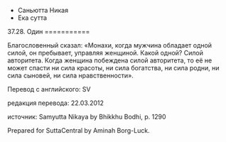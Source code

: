 









* Саньютта Никая
* Ека сутта


37\.28\. Один
\=\=\=\=\=\=\=\=\=\=\=



Благословенный сказал: «Монахи, когда мужчина обладает одной силой, он пребывает, управляя женщиной\. Какой одной? Силой авторитета\. Когда женщина побеждена силой авторитета, то её не может спасти ни сила красоты, ни сила богатства, ни сила родни, ни сила сыновей, ни сила нравственности»\.



Перевод с английского: SV


редакция перевода: 22\.03\.2012


источник: Samyutta Nikaya by Bhikkhu Bodhi, p\. 1290


Prepared for SuttaCentral by Aminah Borg\-Luck\.






